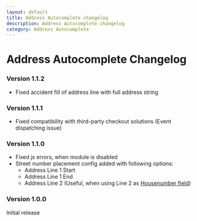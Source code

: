 ```yaml
---
layout: default
title: Address Autocomplete changelog
description: Address Autocomplete changelog
category: Address Autocomplete
---
```


# Address Autocomplete Changelog

### Version 1.1.2

 -  Fixed accident fill of address line with full address string

### Version 1.1.1

 -  Fixed compatibility with third-party checkout solutions (Event dispatching issue)

### Version 1.1.0

 -  Fixed js errors, when module is disabled
 -  Street number placement config added with following options:
    - Address Line 1 Start
    - Address Line 1 End
    - Address Line 2 (Useful, when using Line 2 as [Housenumber field](/m1/extensions/firecheckout/housenumber/))

### Version 1.0.0

Initial release
